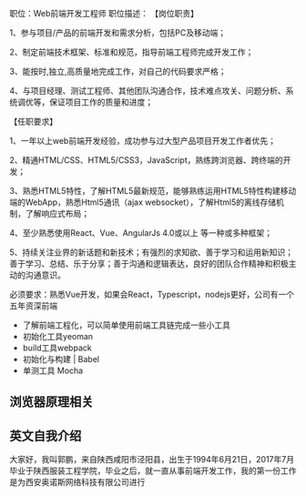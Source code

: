 

职位：Web前端开发工程师
职位描述：
【岗位职责】

1、参与项目/产品的前端开发和需求分析，包括PC及移动端；

2、制定前端技术框架、标准和规范，指导前端工程师完成开发工作；

3、能按时,独立,高质量地完成工作，对自己的代码要求严格；

4、与项目经理、测试工程师、其他团队沟通合作，技术难点攻关、问题分析、系统调优等，保证项目工作的质量和进度；

【任职要求】

1、一年以上web前端开发经验，成功参与过大型产品项目开发工作者优先；

2、精通HTML/CSS、HTML5/CSS3，JavaScript，熟练跨浏览器、跨终端的开发；


3、熟悉HTML5特性，了解HTML5最新规范，能够熟练运用HTML5特性构建移动端的WebApp，熟悉Html5通讯（ajax websocket），了解Html5的离线存储机制，了解响应式布局；

4、至少熟悉使用React、Vue、AngularJs 4.0或以上 等一种或多种框架；

5、持续关注业界的新话题和新技术；有强烈的求知欲、善于学习和运用新知识；善于学习、总结、乐于分享；善于沟通和逻辑表达，良好的团队合作精神和积极主动的沟通意识。

必须要求：熟悉Vue开发，如果会React，Typescript，nodejs更好，公司有一个五年资深前端


- 了解前端工程化，可以简单使用前端工具链完成一些小工具
- 初始化工具yeoman
- build工具webpack
- 初始化与构建 | Babel 
- 单测工具 Mocha
## 浏览器原理相关
## 英文自我介绍 
大家好，我叫郭鹏，来自陕西咸阳市泾阳县，出生于1994年6月21日，2017年7月毕业于陕西服装工程学院，毕业之后，就一直从事前端开发工作，我的第一份工作是为西安奥诺斯网络科技有限公司进行